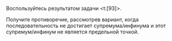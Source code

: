 Воспользуйтесь результатом задачи <t:[93]>.

Получите противоречие, рассмотрев вариант, когда последовательность не достигает супремума/инфинума и этот супремум/инфинум не является предельной точкой.